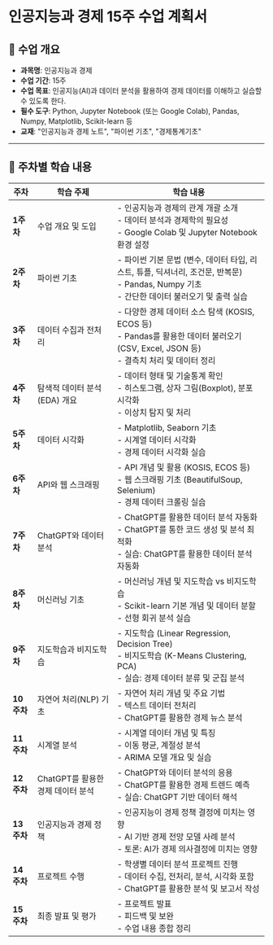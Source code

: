 # 인공지능과 경제 15주 수업 계획서

## 📌 수업 개요
- **과목명**: 인공지능과 경제
- **수업 기간**: 15주
- **수업 목표**: 인공지능(AI)과 데이터 분석을 활용하여 경제 데이터를 이해하고 실습할 수 있도록 한다.
- **필수 도구**: Python, Jupyter Notebook (또는 Google Colab), Pandas, Numpy, Matplotlib, Scikit-learn 등
- **교재**: "인공지능과 경제 노트", "파이썬 기초", "경제통계기초"

---

## 📌 주차별 학습 내용

| **주차** | **학습 주제** | **학습 내용** |
|---------|-------------|--------------|
| **1주차** | 수업 개요 및 도입 | - 인공지능과 경제의 관계 개괄 소개 <br> - 데이터 분석과 경제학의 필요성 <br> - Google Colab 및 Jupyter Notebook 환경 설정 |
| **2주차** | 파이썬 기초 | - 파이썬 기본 문법 (변수, 데이터 타입, 리스트, 튜플, 딕셔너리, 조건문, 반복문) <br> - Pandas, Numpy 기초 <br> - 간단한 데이터 불러오기 및 출력 실습 |
| **3주차** | 데이터 수집과 전처리 | - 다양한 경제 데이터 소스 탐색 (KOSIS, ECOS 등) <br> - Pandas를 활용한 데이터 불러오기 (CSV, Excel, JSON 등) <br> - 결측치 처리 및 데이터 정리 |
| **4주차** | 탐색적 데이터 분석(EDA) 개요 | - 데이터 형태 및 기술통계 확인 <br> - 히스토그램, 상자 그림(Boxplot), 분포 시각화 <br> - 이상치 탐지 및 처리 |
| **5주차** | 데이터 시각화 | - Matplotlib, Seaborn 기초 <br> - 시계열 데이터 시각화 <br> - 경제 데이터 시각화 실습 |
| **6주차** | API와 웹 스크래핑 | - API 개념 및 활용 (KOSIS, ECOS 등) <br> - 웹 스크래핑 기초 (BeautifulSoup, Selenium) <br> - 경제 데이터 크롤링 실습 |
| **7주차** | ChatGPT와 데이터 분석 | - ChatGPT를 활용한 데이터 분석 자동화 <br> - ChatGPT를 통한 코드 생성 및 분석 최적화 <br> - 실습: ChatGPT를 활용한 데이터 분석 자동화 |
| **8주차** | 머신러닝 기초 | - 머신러닝 개념 및 지도학습 vs 비지도학습 <br> - Scikit-learn 기본 개념 및 데이터 분할 <br> - 선형 회귀 분석 실습 |
| **9주차** | 지도학습과 비지도학습 | - 지도학습 (Linear Regression, Decision Tree) <br> - 비지도학습 (K-Means Clustering, PCA) <br> - 실습: 경제 데이터 분류 및 군집 분석 |
| **10주차** | 자연어 처리(NLP) 기초 | - 자연어 처리 개념 및 주요 기법 <br> - 텍스트 데이터 전처리 <br> - ChatGPT를 활용한 경제 뉴스 분석 |
| **11주차** | 시계열 분석 | - 시계열 데이터 개념 및 특징 <br> - 이동 평균, 계절성 분석 <br> - ARIMA 모델 개요 및 실습 |
| **12주차** | ChatGPT를 활용한 경제 데이터 분석 | - ChatGPT와 데이터 분석의 응용 <br> - ChatGPT를 활용한 경제 트렌드 예측 <br> - 실습: ChatGPT 기반 데이터 해석 |
| **13주차** | 인공지능과 경제 정책 | - 인공지능이 경제 정책 결정에 미치는 영향 <br> - AI 기반 경제 전망 모델 사례 분석 <br> - 토론: AI가 경제 의사결정에 미치는 영향 |
| **14주차** | 프로젝트 수행 | - 학생별 데이터 분석 프로젝트 진행 <br> - 데이터 수집, 전처리, 분석, 시각화 포함 <br> - ChatGPT를 활용한 분석 및 보고서 작성 |
| **15주차** | 최종 발표 및 평가 | - 프로젝트 발표 <br> - 피드백 및 보완 <br> - 수업 내용 종합 정리 |

